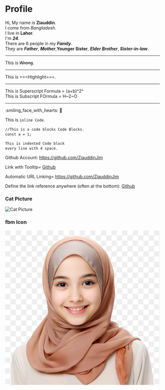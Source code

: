 <!-- Heading Tag Use H1 to H6 =
H1 = #
H2 = ##
H3 = ###
H4 = ####
H5 = #####
H6 = ######
-->

# Profile

<!-- Italic and Bold Use =
This will be at the beginning and end of the Word OR Sentence.
Italic = Single _ OR *
Bold = Double __ OR **
Bold/Italic = ___ OR *** -->

Hi, My name is **Ziauddin**.  
I come from _Bangladesh_.  
I live in **Lahor**.  
I'm **_24_**.  
There are 6 people in my **_Family_**.  
They are **_Father_**, **_Mother_**,**Younger Sister**, **_Elder Brother_**,
**_Sister-in-law_**.

<!--       Horizontal Line = Use three ___ OR *** OR ---       -->

---

<!-- Strike through = ~~ -->

This is ~~Wrong~~.

---

<!-- Highlight = ===  -->

This is ===Highlight===.

---

<!-- Superscript= ^
Subscript = ~ -->

This is Superscript Formula = (a+b)^2^  
This is Subscript FOrmula = H~2~O

---

<!-- Emoji -->

:smiling_face_with_hearts: 🥰

<!-- Inline Code= ` -->

This is `inline Code`.

<!-- Code blocks= ``` -->

```
//This is a code blocks Code Blocks.
const a = 1;
```

<!-- Indented Code Block=  indent every line with 4 space -->

    This is indented Code block
    every line with 4 space.

<!-- Links Create   Basic Link -->

Github Account: https://github.com/ZiauddinJim

<!-- Link Create=  Link with Tooltip (Hover Text) -->

Link with Tooltip= [Github](https://github.com/ZiauddinJim 'Go to Github')

<!-- Automatic URL Linking= Just paste the URL with angle brackets (< >) -->

Automatic URL Linking= <https://github.com/ZiauddinJim>

<!-- Reference-style Links= Define the link reference anywhere (often at the bottom): -->

Define the link reference anywhere (often at the bottom): [Github][1]

[1]: https://github.com/ZiauddinJim

<!-- Image in Online
1. Basic Image=
![Alt Text](https://example.com/image.png)

2. Image with Tooltip (Hover Text)=
![Alt Text](https://example.com/image.png "Optional Tooltip")

3. Reference-Style Image
![Alt Text][img1]
[img1]: https://openai.com/favicon.ico

4. Inline Image with Link
[![Alt Text](https://example.com/image.png)](https://destination-link.com)

 -->

### Cat Picture

![Cat Picture](https://www.animalleague.org/wp-content/uploads/2022/02/feature-beth-blog-feb2022.jpg)

<!-- 1. Standard Markdown Syntax for Local Images
syntax =
![Alt Text](relative/path/to/image.png)
2. Absolute Path (Not Recommended)
![Cat](C:/Users/YourName/Pictures/cat.png)
 -->

### fbm Icon

![FBM Icon](/assets/fmb.png)
